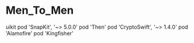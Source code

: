 # Men_To_Men
uikit
  pod 'SnapKit', '~> 5.0.0'
  pod 'Then'
  pod 'CryptoSwift', '~> 1.4.0'
  pod 'Alamofire'
  pod 'Kingfisher'
